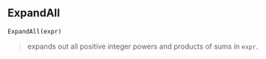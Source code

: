 ## ExpandAll

``` 
ExpandAll(expr)
```  

> expands out all positive integer powers and products of sums in `expr`. 